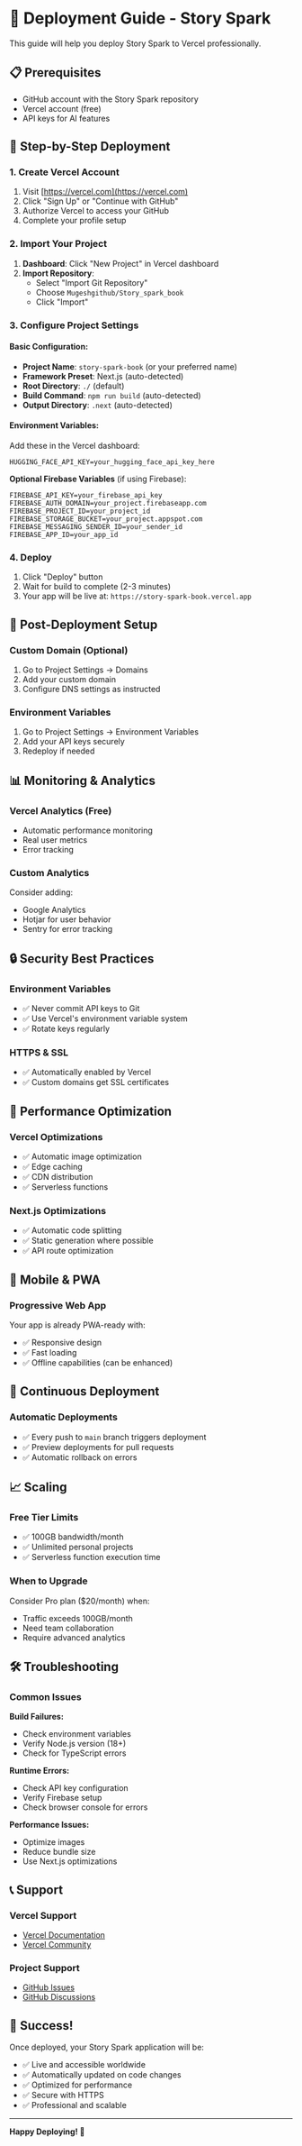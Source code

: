 # 🚀 Deployment Guide - Story Spark

This guide will help you deploy Story Spark to Vercel professionally.

## 📋 Prerequisites

- GitHub account with the Story Spark repository
- Vercel account (free)
- API keys for AI features

## 🎯 Step-by-Step Deployment

### 1. Create Vercel Account

1. Visit [https://vercel.com](https://vercel.com)
2. Click "Sign Up" or "Continue with GitHub"
3. Authorize Vercel to access your GitHub
4. Complete your profile setup

### 2. Import Your Project

1. **Dashboard**: Click "New Project" in Vercel dashboard
2. **Import Repository**: 
   - Select "Import Git Repository"
   - Choose `Mugeshgithub/Story_spark_book`
   - Click "Import"

### 3. Configure Project Settings

#### Basic Configuration:
- **Project Name**: `story-spark-book` (or your preferred name)
- **Framework Preset**: Next.js (auto-detected)
- **Root Directory**: `./` (default)
- **Build Command**: `npm run build` (auto-detected)
- **Output Directory**: `.next` (auto-detected)

#### Environment Variables:
Add these in the Vercel dashboard:

```
HUGGING_FACE_API_KEY=your_hugging_face_api_key_here
```

**Optional Firebase Variables** (if using Firebase):
```
FIREBASE_API_KEY=your_firebase_api_key
FIREBASE_AUTH_DOMAIN=your_project.firebaseapp.com
FIREBASE_PROJECT_ID=your_project_id
FIREBASE_STORAGE_BUCKET=your_project.appspot.com
FIREBASE_MESSAGING_SENDER_ID=your_sender_id
FIREBASE_APP_ID=your_app_id
```

### 4. Deploy

1. Click "Deploy" button
2. Wait for build to complete (2-3 minutes)
3. Your app will be live at: `https://story-spark-book.vercel.app`

## 🔧 Post-Deployment Setup

### Custom Domain (Optional)
1. Go to Project Settings → Domains
2. Add your custom domain
3. Configure DNS settings as instructed

### Environment Variables
1. Go to Project Settings → Environment Variables
2. Add your API keys securely
3. Redeploy if needed

## 📊 Monitoring & Analytics

### Vercel Analytics (Free)
- Automatic performance monitoring
- Real user metrics
- Error tracking

### Custom Analytics
Consider adding:
- Google Analytics
- Hotjar for user behavior
- Sentry for error tracking

## 🔒 Security Best Practices

### Environment Variables
- ✅ Never commit API keys to Git
- ✅ Use Vercel's environment variable system
- ✅ Rotate keys regularly

### HTTPS & SSL
- ✅ Automatically enabled by Vercel
- ✅ Custom domains get SSL certificates

## 🚀 Performance Optimization

### Vercel Optimizations
- ✅ Automatic image optimization
- ✅ Edge caching
- ✅ CDN distribution
- ✅ Serverless functions

### Next.js Optimizations
- ✅ Automatic code splitting
- ✅ Static generation where possible
- ✅ API route optimization

## 📱 Mobile & PWA

### Progressive Web App
Your app is already PWA-ready with:
- ✅ Responsive design
- ✅ Fast loading
- ✅ Offline capabilities (can be enhanced)

## 🔄 Continuous Deployment

### Automatic Deployments
- ✅ Every push to `main` branch triggers deployment
- ✅ Preview deployments for pull requests
- ✅ Automatic rollback on errors

## 📈 Scaling

### Free Tier Limits
- ✅ 100GB bandwidth/month
- ✅ Unlimited personal projects
- ✅ Serverless function execution time

### When to Upgrade
Consider Pro plan ($20/month) when:
- Traffic exceeds 100GB/month
- Need team collaboration
- Require advanced analytics

## 🛠️ Troubleshooting

### Common Issues

**Build Failures:**
- Check environment variables
- Verify Node.js version (18+)
- Check for TypeScript errors

**Runtime Errors:**
- Check API key configuration
- Verify Firebase setup
- Check browser console for errors

**Performance Issues:**
- Optimize images
- Reduce bundle size
- Use Next.js optimizations

## 📞 Support

### Vercel Support
- [Vercel Documentation](https://vercel.com/docs)
- [Vercel Community](https://github.com/vercel/vercel/discussions)

### Project Support
- [GitHub Issues](https://github.com/Mugeshgithub/Story_spark_book/issues)
- [GitHub Discussions](https://github.com/Mugeshgithub/Story_spark_book/discussions)

## 🎉 Success!

Once deployed, your Story Spark application will be:
- ✅ Live and accessible worldwide
- ✅ Automatically updated on code changes
- ✅ Optimized for performance
- ✅ Secure with HTTPS
- ✅ Professional and scalable

---

**Happy Deploying! 🚀** 